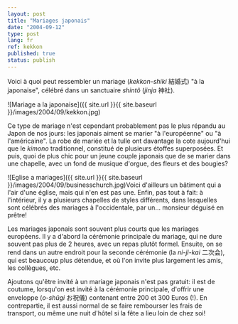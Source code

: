 ```yaml
---
layout: post
title: "Mariages japonais"
date: "2004-09-12"
type: post
lang: fr
ref: kekkon
published: true
status: publish
---
```




Voici à quoi peut ressembler un mariage (_kekkon-shiki_ 結婚式) "à la japonaise", célébré dans un sanctuaire _shintô_ (_jinja_ 神社).

![Mariage a la japonaise]({{ site.url }}{{ site.baseurl }}/images/2004/09/kekkon.jpg)

Ce type de mariage n'est cependant probablement pas le plus répandu au Japon de nos jours: les japonais aiment se marier "à l'européenne" ou "à l'américaine". La robe de mariée et la tulle ont davantage la cote aujourd'hui que le _kimono_ traditionnel, constitué de plusieurs étoffes superposées. Et puis, quoi de plus chic pour un jeune couple japonais que de se marier dans une chapelle, avec un fond de musique d'orgue, des fleurs et des bougies?

![Eglise a mariages]({{ site.url }}{{ site.baseurl }}/images/2004/09/businesschurch.jpg)Voici d'ailleurs un bâtiment qui a l'air d'une église, mais qui n'en est pas une. Enfin, pas tout à fait: à l'intérieur, il y a plusieurs chapelles de styles différents, dans lesquelles sont célébrés des mariages à l'occidentale, par un... monsieur déguisé en prêtre!

Les mariages japonais sont souvent plus courts que les mariages européens. Il y a d'abord la cérémonie principale du mariage, qui ne dure souvent pas plus de 2 heures, avec un repas plutôt formel. Ensuite, on se rend dans un autre endroit pour la seconde cérémonie (la _ni-ji-kai_ 二次会), qui est beaucoup plus détendue, et où l'on invite plus largement les amis, les collègues, etc.

Ajoutons qu'être invité à un mariage japonais n'est pas gratuit: il est de coutume, lorsqu'on est invité à la cérémonie principale, d'offrir une enveloppe (_o-shûgi_ お祝儀) contenant entre 200 et 300 Euros (!). En contrepartie, il est aussi normal de se faire rembourser les frais de transport, ou même une nuit d'hôtel si la fête a lieu loin de chez soi!


